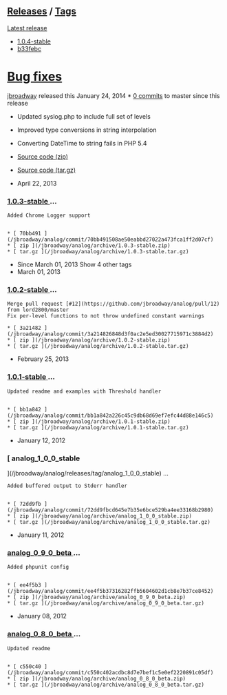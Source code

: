 [ ](https://github.com/)
##  [Releases](/jbroadway/analog/releases) / [Tags](/jbroadway/analog/tags)

[Latest release](/jbroadway/analog/releases/latest)

  * [ 1.0.4-stable ](/jbroadway/analog/tree/1.0.4-stable)
  * [ b33febc ](/jbroadway/analog/commit/b33febc06cb47593e23c74cccaceaaf618220b07)

#  [Bug fixes](/jbroadway/analog/releases/tag/1.0.4-stable)

[jbroadway](/jbroadway) released this January 24, 2014 * [ 0
commits](/jbroadway/analog/compare/1.0.4-stable...master) to master since this
release

  * Updated syslog.php to include full set of levels
  * Improved type conversions in string interpolation
  * Converting DateTime to string fails in PHP 5.4

  * [ Source code (zip) ](/jbroadway/analog/archive/1.0.4-stable.zip)
  * [ Source code (tar.gz) ](/jbroadway/analog/archive/1.0.4-stable.tar.gz)

  * April 22, 2013

###  [ 1.0.3-stable ](/jbroadway/analog/releases/tag/1.0.3-stable) …

    
    Added Chrome Logger support
    

    * [ 70bb491 ](/jbroadway/analog/commit/70bb491508ae50eabbd27022a473fca1ff2d07cf)
    * [ zip ](/jbroadway/analog/archive/1.0.3-stable.zip)
    * [ tar.gz ](/jbroadway/analog/archive/1.0.3-stable.tar.gz)

  * Since March 01, 2013 Show 4 other tags 
  * March 01, 2013

###  [ 1.0.2-stable ](/jbroadway/analog/releases/tag/1.0.2-stable) …

    
    Merge pull request [#12](https://github.com/jbroadway/analog/pull/12) from lord2800/master
    Fix per-level functions to not throw undefined constant warnings

    * [ 3a21482 ](/jbroadway/analog/commit/3a214826848d3f0ac2e5ed30027715971c3884d2)
    * [ zip ](/jbroadway/analog/archive/1.0.2-stable.zip)
    * [ tar.gz ](/jbroadway/analog/archive/1.0.2-stable.tar.gz)

  * February 25, 2013

###  [ 1.0.1-stable ](/jbroadway/analog/releases/tag/1.0.1-stable) …

    
    Updated readme and examples with Threshold handler
    

    * [ bb1a842 ](/jbroadway/analog/commit/bb1a842a226c45c9db68d69ef7efc44d88e146c5)
    * [ zip ](/jbroadway/analog/archive/1.0.1-stable.zip)
    * [ tar.gz ](/jbroadway/analog/archive/1.0.1-stable.tar.gz)

  * January 12, 2012

###  [ analog_1_0_0_stable
](/jbroadway/analog/releases/tag/analog_1_0_0_stable) …

    
    Added buffered output to Stderr handler
    

    * [ 72dd9fb ](/jbroadway/analog/commit/72dd9fbcd645e7b35e6bce529ba4ee33168b2980)
    * [ zip ](/jbroadway/analog/archive/analog_1_0_0_stable.zip)
    * [ tar.gz ](/jbroadway/analog/archive/analog_1_0_0_stable.tar.gz)

  * January 11, 2012

###  [ analog_0_9_0_beta ](/jbroadway/analog/releases/tag/analog_0_9_0_beta) …

    
    Added phpunit config
    

    * [ ee4f5b3 ](/jbroadway/analog/commit/ee4f5b37316282ffb5604602d1cb8e7b37ce8452)
    * [ zip ](/jbroadway/analog/archive/analog_0_9_0_beta.zip)
    * [ tar.gz ](/jbroadway/analog/archive/analog_0_9_0_beta.tar.gz)

  * January 08, 2012

###  [ analog_0_8_0_beta ](/jbroadway/analog/releases/tag/analog_0_8_0_beta) …

    
    Updated readme
    

    * [ c550c40 ](/jbroadway/analog/commit/c550c402acdbc8d7e7bef1c5e0ef2220891c05df)
    * [ zip ](/jbroadway/analog/archive/analog_0_8_0_beta.zip)
    * [ tar.gz ](/jbroadway/analog/archive/analog_0_8_0_beta.tar.gz)

